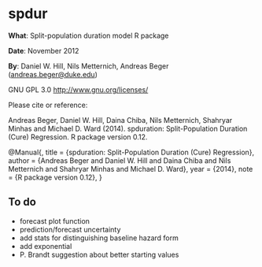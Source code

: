 spdur
===

**What**: Split-population duration model R package

**Date**: November 2012

**By**: Daniel W. Hill, Nils Metternich, Andreas Beger ([andreas.beger@duke.edu](mailto:andreas.beger@duke.edu))

GNU GPL 3.0 <http://www.gnu.org/licenses/> <br />

Please cite or reference:  

Andreas Beger, Daniel W. Hill, Daina Chiba, Nils Metternich, Shahryar
  Minhas and Michael D. Ward (2014). spduration: Split-Population Duration
  (Cure) Regression. R package version 0.12.

@Manual{,
  title = {spduration: Split-Population Duration (Cure) Regression},
  author = {Andreas Beger and Daniel W. Hill and Daina Chiba and Nils Metternich and Shahryar Minhas and Michael D. Ward},
  year = {2014},
  note = {R package version 0.12},
}

To do
---

 * forecast plot function
 * prediction/forecast uncertainty
 * add stats for distinguishing baseline hazard form
 * add exponential
 * P. Brandt suggestion about better starting values